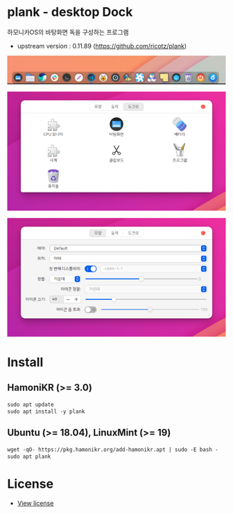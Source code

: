 # plank - desktop Dock

하모니카OS의 바탕화면 독을 구성하는 프로그램
 * upstream version : 0.11.89 (https://github.com/ricotz/plank)

![app1](app1.png)

![app2](app2.png)

![app3](app3.png)

# Install

## HamoniKR (>= 3.0)
```
sudo apt update
sudo apt install -y plank
```
## Ubuntu (>= 18.04), LinuxMint (>= 19)
```
wget -qO- https://pkg.hamonikr.org/add-hamonikr.apt | sudo -E bash -
sudo apt plank
```

# License
 * [View license](https://github.com/ricotz/plank/blob/master/COPYING)